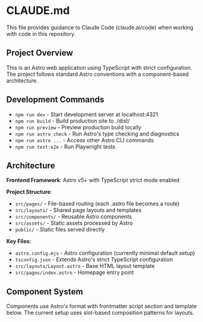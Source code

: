 # CLAUDE.md

This file provides guidance to Claude Code (claude.ai/code) when working with code in this repository.

## Project Overview

This is an Astro web application using TypeScript with strict configuration. The project follows standard Astro conventions with a component-based architecture.

## Development Commands

- `npm run dev` - Start development server at localhost:4321
- `npm run build` - Build production site to ./dist/
- `npm run preview` - Preview production build locally
- `npm run astro check` - Run Astro's type checking and diagnostics
- `npm run astro ...` - Access other Astro CLI commands
- `npm run test:e2e` - Run Playwright tests

## Architecture

**Frontend Framework**: Astro v5+ with TypeScript strict mode enabled

**Project Structure**:
- `src/pages/` - File-based routing (each .astro file becomes a route)
- `src/layouts/` - Shared page layouts and templates
- `src/components/` - Reusable Astro components
- `src/assets/` - Static assets processed by Astro
- `public/` - Static files served directly

**Key Files**:
- `astro.config.mjs` - Astro configuration (currently minimal default setup)
- `tsconfig.json` - Extends Astro's strict TypeScript configuration
- `src/layouts/Layout.astro` - Base HTML layout template
- `src/pages/index.astro` - Homepage entry point

## Component System

Components use Astro's format with frontmatter script section and template below. The current setup uses slot-based composition patterns for layouts.
